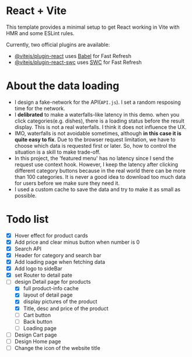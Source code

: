 # React + Vite

This template provides a minimal setup to get React working in Vite with HMR and some ESLint rules.

Currently, two official plugins are available:

- [@vitejs/plugin-react](https://github.com/vitejs/vite-plugin-react/blob/main/packages/plugin-react/README.md) uses [Babel](https://babeljs.io/) for Fast Refresh
- [@vitejs/plugin-react-swc](https://github.com/vitejs/vite-plugin-react-swc) uses [SWC](https://swc.rs/) for Fast Refresh

# About the data loading

- I design a fake-network for the API(`API.js`). I set a random resposing time for the network.
- I **delibrated** to make a waterfalls-like latency in this demo. when you click categories(e.g. dishes), there is a loading status before the result display. This is not a real waterfalls. I think it does not influence the UX.
- IMO, waterfalls is not avoidable sometimes, although **in this case it is quite easy to fix**. Due to the browser request limitation, we have to choose which data is requested first or later. So, how to control the situation is a skill to make trade-off.
- In this project, the 'featured menu' has no latency since I send the request use context hook. However, I keep the latency after clicking different category buttons because in the real world there can be more than 100 categories. It is never a good idea to download too much data for users before we make sure they need it.
- I used a custom cache to save the data and try to make it as small as possible.

# Todo list

- [x] Hover effect for product cards
- [x] Add price and clear minus button when number is 0
- [x] Search API
- [x] Header for category and search bar
- [x] Add loading page when fetching data
- [x] Add logo to sideBar
- [x] set Router to detail pate
- [ ] design Detail page for products
  - [x] full product-info cache
  - [x] layout of detail page
  - [x] display pictures of the product
  - [x] Title, desc and price of the product
  - [ ] Cart button
  - [ ] Back button
  - [ ] Loading page
- [ ] Design Cart page
- [ ] Design Home page
- [ ] Change the icon of the website title
